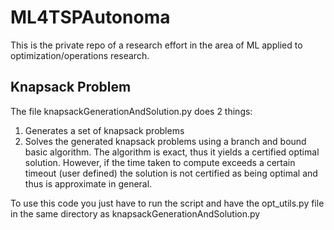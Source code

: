 # ML4TSPAutonoma

This is the private repo of a research effort in the area of ML applied to optimization/operations research.

## Knapsack Problem

The file knapsackGenerationAndSolution.py does 2 things:

1. Generates a set of knapsack problems
2. Solves the generated knapsack problems using a branch and bound basic algorithm. The algorithm is exact, thus it yields a certified optimal solution. However, if the time taken to compute exceeds a certain timeout (user defined) the solution is not certified as being optimal and thus is approximate in general.

To use this code you just have to run the script and have the opt_utils.py file in the same directory as knapsackGenerationAndSolution.py    
